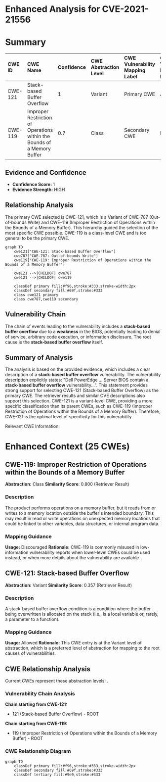 # Enhanced Analysis for CVE-2021-21556

# Summary
| CWE ID  | CWE Name                                                      | Confidence | CWE Abstraction Level | CWE Vulnerability Mapping Label | CWE-Vulnerability Mapping Notes |
| :-------- | :------------------------------------------------------------ | :--------- | :---------------------- | :------------------------------ | :------------------------------ |
| CWE-121   | Stack-based Buffer Overflow                                   | 1          | Variant                 | Primary CWE                     | Allowed                       |
| CWE-119   | Improper Restriction of Operations within the Bounds of a Memory Buffer | 0.7        | Class                   | Secondary CWE                   | Discouraged                    |

## Evidence and Confidence

*   **Confidence Score:** 1
*   **Evidence Strength:** HIGH

## Relationship Analysis
The primary CWE selected is CWE-121, which is a Variant of CWE-787 (Out-of-bounds Write) and CWE-119 (Improper Restriction of Operations within the Bounds of a Memory Buffer). This hierarchy guided the selection of the most specific CWE possible. CWE-119 is a class-level CWE and is too general to be the primary CWE.

```mermaid
graph TD
    cwe121["CWE-121: Stack-based Buffer Overflow"]
    cwe787["CWE-787: Out-of-bounds Write"]
    cwe119["CWE-119: Improper Restriction of Operations within the Bounds of a Memory Buffer"]
    
    cwe121 -->|CHILDOF| cwe787
    cwe121 -->|CHILDOF| cwe119
    
    classDef primary fill:#f96,stroke:#333,stroke-width:2px
    classDef secondary fill:#69f,stroke:#333
    class cwe121 primary
    class cwe787,cwe119 secondary
```

## Vulnerability Chain
The chain of events leading to the vulnerability includes a **stack-based buffer overflow** due to a **weakness** in the BIOS, potentially leading to denial of service, arbitrary code execution, or information disclosure. The root cause is the **stack-based buffer overflow** itself.

## Summary of Analysis
The analysis is based on the provided evidence, which includes a clear description of a **stack-based buffer overflow** vulnerability. The vulnerability description explicitly states: "Dell PowerEdge ... Server BIOS contain a **stack-based buffer overflow** vulnerability...". This statement provides strong support for selecting CWE-121 (Stack-based Buffer Overflow) as the primary CWE. The retriever results and similar CVE descriptions also support this selection. CWE-121 is a variant-level CWE, providing a more specific classification than its parent CWEs, such as CWE-119 (Improper Restriction of Operations within the Bounds of a Memory Buffer). Therefore, CWE-121 is the optimal level of specificity for this vulnerability.

Relevant CWE Information:

# Enhanced Context (25 CWEs)

## CWE-119: Improper Restriction of Operations within the Bounds of a Memory Buffer
**Abstraction:** Class
**Similarity Score**: 0.800 (Retriever Result)

### Description
The product performs operations on a memory buffer, but it reads from or writes to a memory location outside the buffer's intended boundary. This may result in read or write operations on unexpected memory locations that could be linked to other variables, data structures, or internal program data.

### Mapping Guidance
**Usage:** Discouraged
**Rationale:** CWE-119 is commonly misused in low-information vulnerability reports when lower-level CWEs could be used instead, or when more details about the vulnerability are available.

## CWE-121: Stack-based Buffer Overflow
**Abstraction:** Variant
**Similarity Score**: 0.357 (Retriever Result)

### Description
A stack-based buffer overflow condition is a condition where the buffer being overwritten is allocated on the stack (i.e., is a local variable or, rarely, a parameter to a function).

### Mapping Guidance
**Usage:** Allowed
**Rationale:** This CWE entry is at the Variant level of abstraction, which is a preferred level of abstraction for mapping to the root causes of vulnerabilities.


## CWE Relationship Analysis

Current CWEs represent these abstraction levels: .


### Vulnerability Chain Analysis

**Chain starting from CWE-121:**
- 121 (Stack-based Buffer Overflow) - ROOT


**Chain starting from CWE-119:**
- 119 (Improper Restriction of Operations within the Bounds of a Memory Buffer) - ROOT



### CWE Relationship Diagram

```mermaid
graph TD
    classDef primary fill:#f96,stroke:#333,stroke-width:2px
    classDef secondary fill:#69f,stroke:#333
    classDef tertiary fill:#9e9,stroke:#333
```